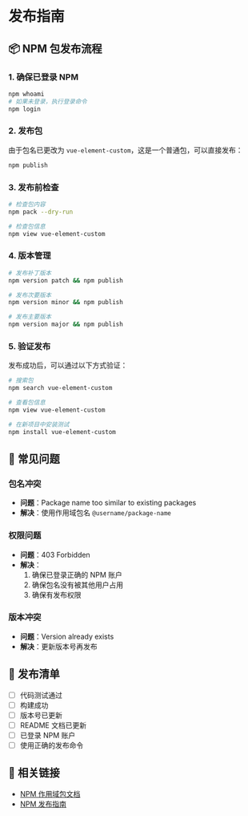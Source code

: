 # 发布指南

## 📦 NPM 包发布流程

### 1. 确保已登录 NPM

```bash
npm whoami
# 如果未登录，执行登录命令
npm login
```

### 2. 发布包

由于包名已更改为 `vue-element-custom`，这是一个普通包，可以直接发布：

```bash
npm publish
```

### 3. 发布前检查

```bash
# 检查包内容
npm pack --dry-run

# 检查包信息
npm view vue-element-custom
```

### 4. 版本管理

```bash
# 发布补丁版本
npm version patch && npm publish

# 发布次要版本
npm version minor && npm publish

# 发布主要版本
npm version major && npm publish
```

### 5. 验证发布

发布成功后，可以通过以下方式验证：

```bash
# 搜索包
npm search vue-element-custom

# 查看包信息
npm view vue-element-custom

# 在新项目中安装测试
npm install vue-element-custom
```

## 🚨 常见问题

### 包名冲突
- **问题**：Package name too similar to existing packages
- **解决**：使用作用域包名 `@username/package-name`

### 权限问题
- **问题**：403 Forbidden
- **解决**：
  1. 确保已登录正确的 NPM 账户
  2. 确保包名没有被其他用户占用
  3. 确保有发布权限

### 版本冲突
- **问题**：Version already exists
- **解决**：更新版本号再发布

## 📝 发布清单

- [ ] 代码测试通过
- [ ] 构建成功
- [ ] 版本号已更新
- [ ] README 文档已更新
- [ ] 已登录 NPM 账户
- [ ] 使用正确的发布命令

## 🔗 相关链接

- [NPM 作用域包文档](https://docs.npmjs.com/about-scopes)
- [NPM 发布指南](https://docs.npmjs.com/packages-and-modules/contributing-packages-to-the-registry) 